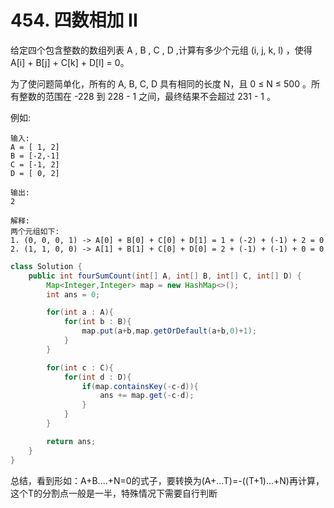 # 454. 四数相加 II

给定四个包含整数的数组列表 A , B , C , D ,计算有多少个元组 (i, j, k, l) ，使得 A[i] + B[j] + C[k] + D[l] = 0。

为了使问题简单化，所有的 A, B, C, D 具有相同的长度 N，且 0 ≤ N ≤ 500 。所有整数的范围在 -228 到 228 - 1 之间，最终结果不会超过 231 - 1 。

例如:

	输入:
	A = [ 1, 2]
	B = [-2,-1]
	C = [-1, 2]
	D = [ 0, 2]
	
	输出:
	2

	解释:
	两个元组如下:
	1. (0, 0, 0, 1) -> A[0] + B[0] + C[0] + D[1] = 1 + (-2) + (-1) + 2 = 0
	2. (1, 1, 0, 0) -> A[1] + B[1] + C[0] + D[0] = 2 + (-1) + (-1) + 0 = 0

```java
class Solution {
    public int fourSumCount(int[] A, int[] B, int[] C, int[] D) {
        Map<Integer,Integer> map = new HashMap<>();
        int ans = 0;

        for(int a : A){
            for(int b : B){
                map.put(a+b,map.getOrDefault(a+b,0)+1);
            }
        }

        for(int c : C){
            for(int d : D){
                if(map.containsKey(-c-d)){
                    ans += map.get(-c-d);
                }
            }
        }

        return ans;
    }
}
```
总结，看到形如：A+B....+N=0的式子，要转换为(A+...T)=-((T+1)...+N)再计算，这个T的分割点一般是一半，特殊情况下需要自行判断
